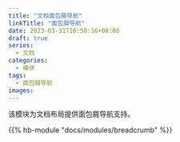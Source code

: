 ```yaml
---
title: "文档面包屑导航"
linkTitle: "面包屑导航"
date: 2023-03-31T16:50:16+08:00
draft: true
series:
  - 文档
categories:
  - 模块
tags:
  - 面包屑导航
images:
---
```


该模块为文档布局提供面包屑导航支持。

<!--more-->

{{% hb-module "docs/modules/breadcrumb" %}}
